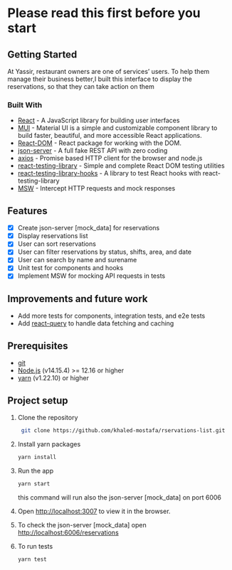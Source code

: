 # Please read this first before you start

## Getting Started

At Yassir, restaurant owners are one of services’ users. To help them manage
their business better,I built this interface to display the reservations,
so that they can take action on them

### Built With

-   [React](https://react.dev/) - A JavaScript library for building user interfaces
-   [MUI](https://mui.com/) - Material UI is a simple and customizable component library to build faster, beautiful, and more accessible React applications.
-   [React-DOM](https://reactjs.org/docs/react-dom.html) - React package for working with the DOM.
-  [json-server](https://github.com/typicode/json-server) - A full fake REST API with zero coding
-  [axios](https://axios-http.com/) - Promise based HTTP client for the browser and node.js
- [react-testing-library](https://testing-library.com/docs/react-testing-library/intro/) - Simple and complete React DOM testing utilities
-  [react-testing-library-hooks](https://react-hooks-testing-library.com/) - A library to test React hooks with react-testing-library
-  [MSW](https://mswjs.io/) - Intercept HTTP requests and mock responses

## Features

-   [x] Create json-server [mock_data] for reservations
-   [x] Display reservations list
-   [x] User can sort reservations
-   [x] User can filter reservations by status, shifts, area, and date
-   [x] User can search by name and surename
-   [x] Unit test for components and hooks
-   [x] Implement MSW for mocking API requests in tests

## Improvements and future work

-  Add more tests for components, integration tests, and e2e tests
- Add [react-query](https://react-query.tanstack.com/) to handle data fetching and caching


## Prerequisites

-   [git](https://git-scm.com/)
-   [Node.js](https://nodejs.org/en/) (v14.15.4) >= 12.16 or higher
-   [yarn](https://yarnpkg.com/) (v1.22.10) or higher

## Project setup

1.  Clone the repository
    ```sh
     git clone https://github.com/khaled-mostafa/rservations-list.git
     ```
2.  Install yarn packages
    ```sh
    yarn install
    ```
3.  Run the app
    ```sh
    yarn start
    ```
    this command will run also the json-server [mock_data] on port 6006
4.  Open [http://localhost:3007](http://localhost:3007) to view it in the browser.

6. To check the json-server [mock_data] open [http://localhost:6006/reservations](http://localhost:6006/reservations)

5.  To run tests
    ```sh
    yarn test
    ```

